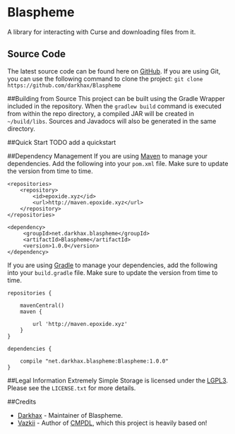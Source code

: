 # Blaspheme
A library for interacting with Curse and downloading files from it.

## Source Code
The latest source code can be found here on [GitHub](https://github.com/darkhax/Blaspheme). If you are using Git, you can use the following command to clone the project: `git clone https://github.com/darkhax/Blaspheme`

##Building from Source
This project can be built using the Gradle Wrapper included in the repository. When the `gradlew build` command is executed from within the repo directory, a compiled JAR will be created in `~/build/libs`. Sources and Javadocs will also be generated in the same directory.

##Quick Start
TODO add a quickstart

##Dependency Management
If you are using [Maven](https://maven.apache.org/download.cgi) to manage your dependencies. Add the following into your `pom.xml` file. Make sure to update the version from time to time.
```
<repositories>
    <repository>
        <id>epoxide.xyz</id>
        <url>http://maven.epoxide.xyz</url>
    </repository>
</repositories>

<dependency>
     <groupId>net.darkhax.blaspheme</groupId>
     <artifactId>Blaspheme</artifactId>
     <version>1.0.0</version>
</dependency>
```

If you are using [Gradle](https://gradle.org) to manage your dependencies, add the following into your `build.gradle` file. Make sure to update the version from time to time.
```
repositories {

    mavenCentral()
    maven { 
    
        url 'http://maven.epoxide.xyz' 
    }
}

dependencies {

    compile "net.darkhax.blaspheme:Blaspheme:1.0.0"
}
```

##Legal Information
Extremely Simple Storage is licensed under the [LGPL3](https://opensource.org/licenses/lgpl-3.0.html). Please see the `LICENSE.txt` for more details. 

##Credits
* [Darkhax](https://github.com/darkhax) - Maintainer of Blaspheme.
* [Vazkii](https://github.com/Vazkii) - Author of [CMPDL](https://github.com/Vazkii/CMPDL), which this project is heavily based on!